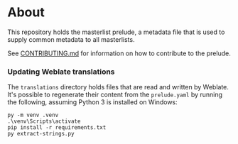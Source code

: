 # About

This repository holds the masterlist prelude, a metadata file that is used to supply common metadata to all masterlists.

See [CONTRIBUTING.md](CONTRIBUTING.md) for information on how to contribute to the prelude.

### Updating Weblate translations

The `translations` directory holds files that are read and written by Weblate. It's possible to regenerate their content from the `prelude.yaml` by running the following, assuming Python 3 is installed on Windows:

```
py -m venv .venv
.\venv\Scripts\activate
pip install -r requirements.txt
py extract-strings.py
```

